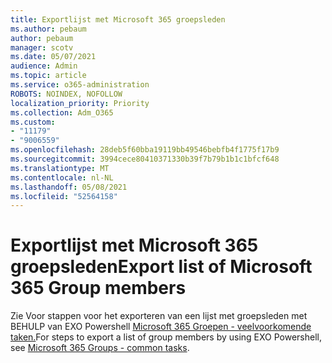 ```yaml
---
title: Exportlijst met Microsoft 365 groepsleden
ms.author: pebaum
author: pebaum
manager: scotv
ms.date: 05/07/2021
audience: Admin
ms.topic: article
ms.service: o365-administration
ROBOTS: NOINDEX, NOFOLLOW
localization_priority: Priority
ms.collection: Adm_O365
ms.custom:
- "11179"
- "9006559"
ms.openlocfilehash: 28deb5f60bba19119bb49546bebfb4f1775f17b9
ms.sourcegitcommit: 3994cece80410371330b39f7b79b1b1c1bfcf648
ms.translationtype: MT
ms.contentlocale: nl-NL
ms.lasthandoff: 05/08/2021
ms.locfileid: "52564158"
---
```

# <a name="export-list-of-microsoft-365-group-members"></a><span data-ttu-id="a282b-102">Exportlijst met Microsoft 365 groepsleden</span><span class="sxs-lookup"><span data-stu-id="a282b-102">Export list of Microsoft 365 Group members</span></span>

<span data-ttu-id="a282b-103">Zie Voor stappen voor het exporteren van een lijst met groepsleden met BEHULP van EXO Powershell [Microsoft 365 Groepen - veelvoorkomende taken.](https://aka.ms/M365GroupExport)</span><span class="sxs-lookup"><span data-stu-id="a282b-103">For steps to export a list of group members by using EXO Powershell, see [Microsoft 365 Groups - common tasks](https://aka.ms/M365GroupExport).</span></span>